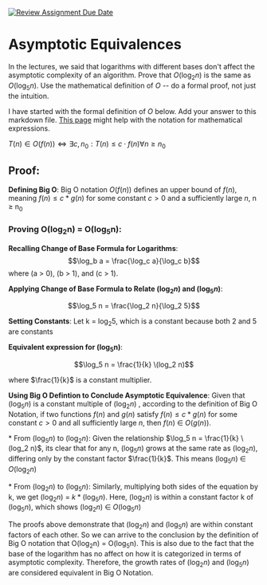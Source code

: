 [![Review Assignment Due Date](https://classroom.github.com/assets/deadline-readme-button-24ddc0f5d75046c5622901739e7c5dd533143b0c8e959d652212380cedb1ea36.svg)](https://classroom.github.com/a/fbkbKZ5N)
# Asymptotic Equivalences

In the lectures, we said that logarithms with different bases don't affect the
asymptotic complexity of an algorithm. Prove that $O(\log_{2} n)$ is the same as
$O(\log_{5} n)$. Use the mathematical definition of $O$ -- do a formal proof,
not just the intuition.

I have started with the formal definition of $O$ below. Add your answer to this
markdown file. [This
page](https://docs.github.com/en/get-started/writing-on-github/working-with-advanced-formatting/writing-mathematical-expressions)
might help with the notation for mathematical expressions.

$T(n) \in O(f(n)) \iff \exists c, n_0: T(n) \leq c \cdot f(n) \forall n \geq n_0$

## Proof:
**Defining Big O**: Big O notation $O(f(n))$ defines an upper bound of $f(n)$, meaning $f(n) ≤ c * g(n)$ for some constant $c > 0$ and a sufficiently large $n$, n ≥ n<sub>0</sub> <br />
### Proving O(log<sub>2</sub>n) = O(log<sub>5</sub>n): <br />

**Recalling Change of Base Formula for Logarithms**: $$\log_b a = \frac{\log_c a}{\log_c b}$$ where \(a > 0\), \(b > 1\), and \(c > 1\). <br />

**Applying Change of Base Formula to Relate $(\log_{2} n)$ and $(\log_{5} n)$**:

$$\log_5 n = \frac{\log_2 n}{\log_2 5}$$

**Setting Constants**: Let k = log<sub>2</sub>5, which is a constant because both 2 and 5 are constants <br />

**Equivalent expression for (log<sub>5</sub>n)**:

$$\log_5 n = \frac{1}{k} \(log_2 n)$$

where $\frac{1}{k}$ is a constant multiplier.

**Using Big O Defintion to Conclude Asymptotic Equivalence**: Given that $(\log_{5} n)$ is a constant multiple of $(\log_{2} n)$ , according to the definition of Big O Notation, if two functions $f(n)$ and $g(n)$ satisfy $f(n) ≤ c * g(n)$ for some constant $c > 0$ and all sufficiently large $n$, then $f(n)$ ∈ $O(g(n))$.

$*$ From $(\log_{5} n)$ to $(\log_{2} n)$: Given the relationship $\log_5 n = \frac{1}{k} \(log_2 n)$, its clear that for any n, $(\log_{5} n)$ grows at the same rate as $(\log_{2} n)$, differing only by the constant factor $\frac{1}{k}$. This means $(\log_{5} n)$ ∈ $O(\log_{2} n)$

$*$ From $(\log_{2} n)$ to $(\log_{5} n)$: Similarly, multiplying both sides of the equation by k, we get $(\log_{2} n)$ = $k * (\log_{5} n)$. Here, $(\log_{2} n)$ is within a constant factor k of $(\log_{5} n)$, which shows $(\log_{2} n)$ ∈ $O(\log_{5} n)$

The proofs above demonstrate that $(\log_{2} n)$ and $(\log_{5} n)$ are within constant factors of each other. So we can arrive to the conclusion by the definition of Big O notation that O(log<sub>2</sub>n) = O(log<sub>5</sub>n). This is also due to the fact that the base of the logarithm has no affect on how it is categorized in terms of asymptotic complexity. Therefore, the growth rates of $(\log_{2} n)$ and $(\log_{5} n)$ are considered equivalent in Big O Notation. <br />

